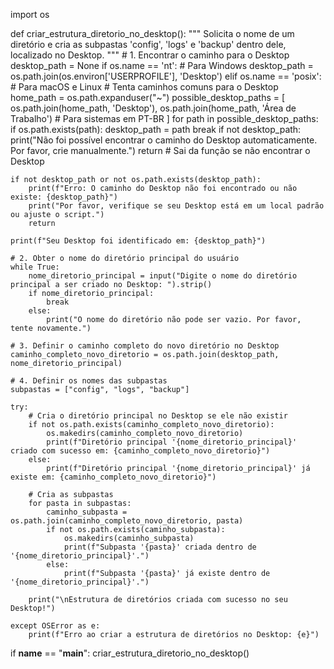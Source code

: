 import os

def criar_estrutura_diretorio_no_desktop():
    """
    Solicita o nome de um diretório e cria as subpastas 'config', 'logs'
    e 'backup' dentro dele, localizado no Desktop.
    """
    # 1. Encontrar o caminho para o Desktop
    desktop_path = None
    if os.name == 'nt':  # Para Windows
        desktop_path = os.path.join(os.environ['USERPROFILE'], 'Desktop')
    elif os.name == 'posix':  # Para macOS e Linux
        # Tenta caminhos comuns para o Desktop
        home_path = os.path.expanduser("~")
        possible_desktop_paths = [
            os.path.join(home_path, 'Desktop'),
            os.path.join(home_path, 'Área de Trabalho') # Para sistemas em PT-BR
        ]
        for path in possible_desktop_paths:
            if os.path.exists(path):
                desktop_path = path
                break
        if not desktop_path:
            print("Não foi possível encontrar o caminho do Desktop automaticamente. Por favor, crie manualmente.")
            return # Sai da função se não encontrar o Desktop

    if not desktop_path or not os.path.exists(desktop_path):
        print(f"Erro: O caminho do Desktop não foi encontrado ou não existe: {desktop_path}")
        print("Por favor, verifique se seu Desktop está em um local padrão ou ajuste o script.")
        return

    print(f"Seu Desktop foi identificado em: {desktop_path}")

    # 2. Obter o nome do diretório principal do usuário
    while True:
        nome_diretorio_principal = input("Digite o nome do diretório principal a ser criado no Desktop: ").strip()
        if nome_diretorio_principal:
            break
        else:
            print("O nome do diretório não pode ser vazio. Por favor, tente novamente.")

    # 3. Definir o caminho completo do novo diretório no Desktop
    caminho_completo_novo_diretorio = os.path.join(desktop_path, nome_diretorio_principal)

    # 4. Definir os nomes das subpastas
    subpastas = ["config", "logs", "backup"]

    try:
        # Cria o diretório principal no Desktop se ele não existir
        if not os.path.exists(caminho_completo_novo_diretorio):
            os.makedirs(caminho_completo_novo_diretorio)
            print(f"Diretório principal '{nome_diretorio_principal}' criado com sucesso em: {caminho_completo_novo_diretorio}")
        else:
            print(f"Diretório principal '{nome_diretorio_principal}' já existe em: {caminho_completo_novo_diretorio}")

        # Cria as subpastas
        for pasta in subpastas:
            caminho_subpasta = os.path.join(caminho_completo_novo_diretorio, pasta)
            if not os.path.exists(caminho_subpasta):
                os.makedirs(caminho_subpasta)
                print(f"Subpasta '{pasta}' criada dentro de '{nome_diretorio_principal}'.")
            else:
                print(f"Subpasta '{pasta}' já existe dentro de '{nome_diretorio_principal}'.")

        print("\nEstrutura de diretórios criada com sucesso no seu Desktop!")

    except OSError as e:
        print(f"Erro ao criar a estrutura de diretórios no Desktop: {e}")

if __name__ == "__main__":
    criar_estrutura_diretorio_no_desktop()
